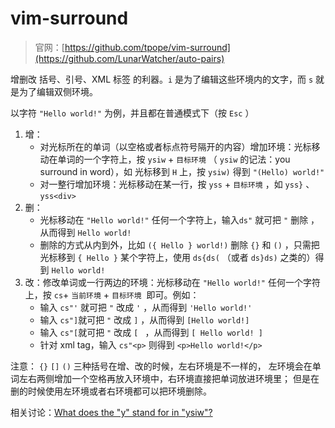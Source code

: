 # vim-surround

> 官网：[https://github.com/tpope/vim-surround](https://github.com/LunarWatcher/auto-pairs)

增删改 括号、引号、XML 标签 的利器。`i` 是为了编辑这些环境内的文字，而 `s` 就是为了编辑双侧环境。

以字符 `"Hello world!"` 为例，并且都在普通模式下（按 `Esc` ）

1. 增：
   - 对光标所在的单词（以空格或者标点符号隔开的内容）增加环境：光标移动在单词的一个字符上，按
     `ysiw` + `目标环境` （ `ysiw` 的记法：you surround in word），如
     光标移到 `H` 上，按 `ysiw)` 得到 `"(Hello) world!"`
   - 对一整行增加环境：光标移动在某一行，按 `yss` + `目标环境` ，如 `yss}` 、`yss<div>`
2. 删：
   - 光标移动在 `"Hello world!"` 任何一个字符上，输入`ds"` 就可把 `"` 删除 ，从而得到 `Hello world!`
   - 删除的方式从内到外，比如 `({ Hello } world!)` 删除 `{}` 和 `()` ，只需把光标移到
     `{ Hello }` 某个字符上，使用 `ds{ds(` （或者 `ds}ds)` 之类的）得到 `Hello world!` 
3. 改：修改单词或一行两边的环境：光标移动在 `"Hello world!"` 任何一个字符上，按 
   `cs`+ `当前环境` + `目标环境`  即可。例如：
   - 输入 `cs"'` 就可把 `"` 改成 `'` ，从而得到 `'Hello world!'`
   - 输入 `cs"]`就可把 `"` 改成 `]` ，从而得到 `[Hello world!]`
   - 输入 `cs"[`就可把 `"` 改成 `[ ` ，从而得到 `[ Hello world! ]`
   - 针对 xml tag，输入 `cs"<p>` 则得到 `<p>Hello world!</p>`

注意： `{}` `[]` `()` 三种括号在增、改的时候，左右环境是不一样的，
左环境会在单词左右两侧增加一个空格再放入环境中，右环境直接把单词放进环境里；
但是在删的时候使用左环境或者右环境都可以把环境删除。

相关讨论：[What does the "y" stand for in "ysiw"?](https://github.com/tpope/vim-surround/issues/128)

